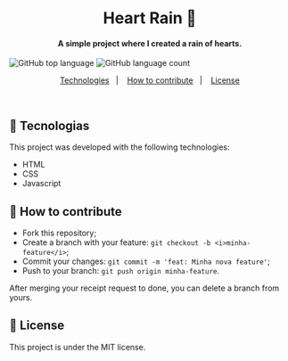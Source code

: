 <h1 align="center">
Heart Rain 💙
</h1>

<h4 align="center">
 A simple project where I created a rain of hearts.
</h4>

![GitHub top language](https://img.shields.io/github/languages/top/vop1234/heartRain) ![GitHub language count](https://img.shields.io/github/languages/count/vop1234/heartRain)

<p align="center">
  <a href="#rocket-technologies">Technologies</a>&nbsp;&nbsp;&nbsp;|&nbsp;&nbsp;&nbsp;
  <a href="#-how-to-contribute">How to contribute</a>&nbsp;&nbsp;&nbsp;|&nbsp;&nbsp;&nbsp;
  <a href="#memo-licença">License</a>
</p>

<br>

## :rocket: Tecnologias

This project was developed with the following technologies:

- HTML
- CSS
- Javascript

## 🤔 How to contribute

- Fork this repository;
- Create a branch with your feature: `git checkout -b <i>minha-feature</i>`;
- Commit your changes: `git commit -m 'feat: Minha nova feature'`;
- Push to your branch: `git push origin minha-feature`.

After merging your receipt request to done, you can delete a branch from yours.

## :memo: License

This project is under the MIT license.
